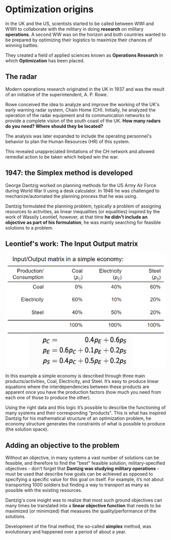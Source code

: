 # Optimization origins

In the UK and the US, scientists started to be called between WWI and WWII to collaborate with the military in doing **research** on military **operations**. A second WW was on the horizon and both countries wanted to be prepared by optimizing their logistics to maximize their chances of winning battles.

They created a field of applied sciences known as **Operations Research** in which **Optimization** has been placed.

## The radar

Modern operations research originated in the UK in 1937 and was the result of an initiative of the superintendent, A. P. Rowe.

Rowe conceived the idea to analyze and improve the working of the UK's early warning radar system, Chain Home (CH). Initially, he analyzed the operation of the radar equipment and
its communication networks to provide a complete vision of the south coast of the UK. **How many radars do you need? Where should they be located?**

The analysis was later expanded to include the operating personnel's behavior to plan the Human Resources (HR) of this system.

This revealed unappreciated limitations of the CH network and allowed remedial action to be taken which helped win the war.

## 1947: the Simplex method is developed

George Dantzig worked on planning methods for the US Army Air Force during World War II using a desk calculator. In 1946 he was challenged to mechanize/automated the planning process that he was using.

Dantzig formulated the planning problem, typically a problem of assigning resources to activities, as linear inequalities (or equalities) inspired by the work of Wassily Leontief, however, at that time **he didn't include an objective as part of his formulation**, he was mainly searching for feasible solutions to a problem.

## Leontief's work: The Input Output matrix

![leontief](./figs/leontief.png "leontief")

In this example a simple economy is described through three main products/activities, Coal, Electricity, and Steel. It’s easy to produce linear equations where the interdependencies between these products are apparent once you have the production factors (how much you need from each one of those to produce the other).

Using the right data and this logic it’s possible to describe the functioning of many systems and their corresponding “products". This is what has inspired Dantzig for his mathematical structure of an optimization problem, he economy structure generates the constraints of what is possible to produce (the solution space).

## Adding an objective to the problem

Without an objective, in many systems a vast number of solutions can be feasible, and therefore to find the "best" feasible solution, military-specified objectives - don’t forget that **Dantzig was studying military operations** - must be used that describe how goals can be achieved as opposed to specifying a specific value for this goal on itself. For example, it’s not about transporting 1000 soldiers but finding a way to transport as many as possible with the existing resources.

Dantzig's core insight was to realize that most such ground objectives can many times be translated into a **linear objective function** that needs to be maximized (or minimized) that measures the quality/performance of the solutions.

Development of the final method, the so-called **simplex** method, was evolutionary and happened over a period of about a year.
